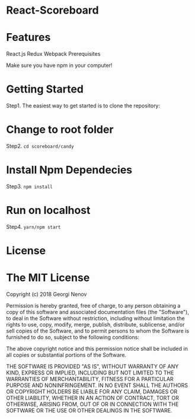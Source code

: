 
# React-Scoreboard
 
# Features
React.js
Redux
Webpack
Prerequisites

Make sure you have npm in your computer!

# Getting Started 

 Step1.  The easiest way to get started is to clone the repository:
 
 # Change to root folder 
 
 Step2.  `cd scoreboard/candy`
 
 # Install Npm Dependecies 
 
 Step3.  `npm install`

# Run on localhost

Step4. `yarn/npm start`


# License 

# The MIT License 

Copyright (c) 2018 Georgi Nenov

Permission is hereby granted, free of charge, to any person obtaining a copy of this software and associated documentation files (the "Software"), to deal in the Software without restriction, including without limitation the rights to use, copy, modify, merge, publish, distribute, sublicense, and/or sell copies of the Software, and to permit persons to whom the Software is furnished to do so, subject to the following conditions:

The above copyright notice and this permission notice shall be included in all copies or substantial portions of the Software.

THE SOFTWARE IS PROVIDED "AS IS", WITHOUT WARRANTY OF ANY KIND, EXPRESS OR IMPLIED, INCLUDING BUT NOT LIMITED TO THE WARRANTIES OF MERCHANTABILITY, FITNESS FOR A PARTICULAR PURPOSE AND NONINFRINGEMENT. IN NO EVENT SHALL THE AUTHORS OR COPYRIGHT HOLDERS BE LIABLE FOR ANY CLAIM, DAMAGES OR OTHER LIABILITY, WHETHER IN AN ACTION OF CONTRACT, TORT OR OTHERWISE, ARISING FROM, OUT OF OR IN CONNECTION WITH THE SOFTWARE OR THE USE OR OTHER DEALINGS IN THE SOFTWARE.







